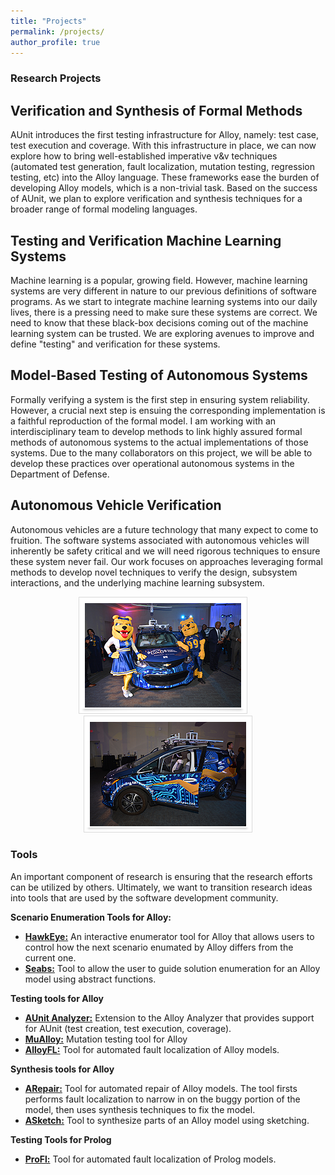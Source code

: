 ```yaml
---
title: "Projects"
permalink: /projects/
author_profile: true
---
```

<link href="https://fonts.googleapis.com/css?family=Comfortaa:300,400,700|Righteous" rel="stylesheet">

### <i class="fa fa-fw fa-cogs" aria-hidden="true"></i> Research Projects

## <i class="fa fa-fw fa-bug" aria-hidden="true"></i> Verification and Synthesis of Formal Methods
AUnit introduces the first testing infrastructure for Alloy, namely: test case, test execution and coverage. With this infrastructure in place, we can now explore how to bring well-established imperative v&v techniques (automated test generation, fault localization, mutation testing, regression testing, etc) into the Alloy language. These frameworks ease the burden of developing Alloy models, which is a non-trivial task. Based on the success of AUnit, we plan to explore verification and synthesis techniques for a broader range of formal modeling languages. 

## <i class="fa fa-fw fa-book-reader" aria-hidden="true"></i> Testing and Verification Machine Learning Systems
Machine learning is a popular, growing field. However, machine learning systems are very different in nature to our previous definitions of software programs. As we start to integrate machine learning systems into our daily lives, there is a pressing need to make sure these systems are correct. We need to know that these black-box decisions coming out of the machine learning system can be trusted. We are exploring avenues to improve and define "testing" and verification for these systems.

## <i class="fa fa-fw fa-robot" aria-hidden="true"></i> Model-Based Testing of Autonomous Systems 
Formally verifying a system is the first step in ensuring system reliability. However, a crucial next step is ensuing the corresponding implementation is a faithful reproduction of the formal model. I am working with an interdisciplinary team to develop methods to link highly assured formal methods of autonomous systems to the actual implementations of those systems. Due to the many collaborators on this project, we will be able to develop these practices over operational autonomous systems in the Department of Defense.

## <i class="fa fa-fw fa-car-side" aria-hidden="true"></i> Autonomous Vehicle Verification 
Autonomous vehicles are a future technology that many expect to come to fruition. The software systems associated with autonomous vehicles will inherently be safety critical and we will need rigorous techniques to ensure these system never fail. Our work focuses on approaches leveraging formal methods to develop novel techniques to verify the design, subsystem interactions, and the underlying machine learning subsystem.

<center><img src="../images/auto2.png" alt="SAE-GM Autodrive Challenge"> &nbsp;&nbsp;&nbsp;<img src="../images/auto3.png" alt="SAE-GM Autodrive Challenge"></center>

### <i class="fa fa-fw fa-code-branch" aria-hidden="true"></i> Tools

An important component of research is ensuring that the research efforts can be utilized by others. Ultimately, we want to  transition research ideas into tools that are used by the software development community.

**Scenario Enumeration Tools for Alloy:**
  * **[HawkEye:](https://github.com/alloy-hawkeye/Hawkeye)** An interactive enumerator tool for Alloy that allows users to control how the next scenario enumated by Alloy differs from the current one.
  * **[Seabs:](https://github.com/Allisonius/Seabs)** Tool to allow the user to guide solution enumeration for an Alloy model using abstract functions.
 
**Testing tools for Alloy**
  * **[AUnit Analyzer:](https://sites.google.com/view/aunitanalyzer)** Extension to the Alloy Analyzer that provides support for AUnit (test creation, test execution, coverage).
  * **[MuAlloy:](https://github.com/kaiyuanw/MuAlloy)** Mutation testing tool for Alloy 
  * **[AlloyFL:](https://AlloyFL.github.io)** Tool for automated fault localization of Alloy models.

**Synthesis tools for Alloy**
  * **[ARepair:](https://github.com/kaiyuanw/ARepair)** Tool for automated repair of Alloy models. The tool firsts performs fault localization to narrow in on the buggy portion of the model, then uses synthesis techniques to fix the model.
  * **[ASketch:](https://github.com/kaiyuanw/ASketch)** Tool to synthesize parts of an Alloy model using sketching.

**Testing Tools for Prolog**
  * **[ProFl:](https://github.com/geoorge1d127/ProFl)** Tool for automated fault localization of Prolog models.
